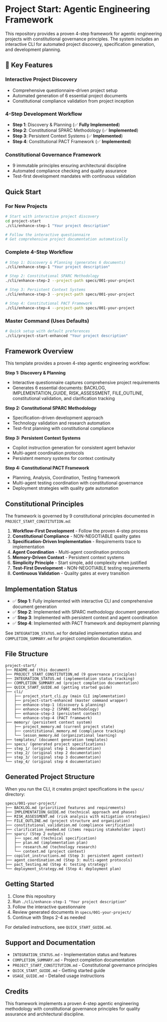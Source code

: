 # Project Start: Agentic Engineering Framework

This repository provides a proven 4-step framework for agentic engineering projects with constitutional governance principles. The system includes an interactive CLI for automated project discovery, specification generation, and development planning.

## 🌟 Key Features

### **Interactive Project Discovery**
- Comprehensive questionnaire-driven project setup
- Automated generation of 6 essential project documents
- Constitutional compliance validation from project inception

### **4-Step Development Workflow**
- **Step 1**: Discovery & Planning (✅ **Fully Implemented**)
- **Step 2**: Constitutional SPARC Methodology (✅ **Implemented**)
- **Step 3**: Persistent Context Systems (✅ **Implemented**)
- **Step 4**: Constitutional PACT Framework (✅ **Implemented**)

### **Constitutional Governance Framework**
- 9 immutable principles ensuring architectural discipline
- Automated compliance checking and quality assurance
- Test-first development mandates with continuous validation

## Quick Start

### For New Projects
```bash
# Start with interactive project discovery
cd project-start
./cli/enhance-step-1 "Your project description"

# Follow the interactive questionnaire
# Get comprehensive project documentation automatically
```

### Complete 4-Step Workflow
```bash
# Step 1: Discovery & Planning (generates 6 documents)
./cli/enhance-step-1 "Your project description"

# Step 2: Constitutional SPARC Methodology  
./cli/enhance-step-2 --project-path specs/001-your-project

# Step 3: Persistent Context Systems
./cli/enhance-step-3 --project-path specs/001-your-project

# Step 4: Constitutional PACT Framework
./cli/enhance-step-4 --project-path specs/001-your-project
```

### Master Command (Uses Defaults)
```bash
# Quick setup with default preferences
./cli/project-start-enhanced "Your project description"
```

## Framework Overview

This template provides a proven 4-step agentic engineering workflow:

**Step 1: Discovery & Planning** 
- Interactive questionnaire captures comprehensive project requirements
- Generates 6 essential documents: BACKLOG, IMPLEMENTATION_GUIDE, RISK_ASSESSMENT, FILE_OUTLINE, constitutional validation, and clarification tracking

**Step 2: Constitutional SPARC Methodology**
- Specification-driven development approach
- Technology validation and research automation  
- Test-first planning with constitutional compliance

**Step 3: Persistent Context Systems**
- Copilot instruction generation for consistent agent behavior
- Multi-agent coordination protocols
- Persistent memory systems for context continuity

**Step 4: Constitutional PACT Framework**
- Planning, Analysis, Coordination, Testing framework
- Multi-agent testing coordination with constitutional governance
- Deployment strategies with quality gate automation

## Constitutional Principles

The framework is governed by 9 constitutional principles documented in `PROJECT_START_CONSTITUTION.md`:

1. **Workflow-First Development** - Follow the proven 4-step process
2. **Constitutional Compliance** - NON-NEGOTIABLE quality gates  
3. **Specification-Driven Implementation** - Requirements trace to implementation
4. **Agent Coordination** - Multi-agent coordination protocols
5. **Memory-Driven Context** - Persistent context systems
6. **Simplicity Principle** - Start simple, add complexity when justified
7. **Test-First Development** - NON-NEGOTIABLE testing requirements
8. **Continuous Validation** - Quality gates at every transition

## Implementation Status

- ✅ **Step 1**: Fully implemented with interactive CLI and comprehensive document generation
- ✅ **Step 2**: Implemented with SPARC methodology document generation
- ✅ **Step 3**: Implemented with persistent context and agent coordination
- ✅ **Step 4**: Implemented with PACT framework and deployment planning

See `INTEGRATION_STATUS.md` for detailed implementation status and `COMPLETION_SUMMARY.md` for project completion documentation.


## File Structure

```
project-start/
├── README.md (this document)
├── PROJECT_START_CONSTITUTION.md (9 governance principles)
├── INTEGRATION_STATUS.md (implementation status tracking)
├── COMPLETION_SUMMARY.md (project completion documentation)
├── QUICK_START_GUIDE.md (getting started guide)
├── cli/
│   ├── project_start_cli.py (main CLI implementation)
│   ├── project-start-enhanced (master command wrapper)
│   ├── enhance-step-1 (discovery & planning)
│   ├── enhance-step-2 (SPARC methodology) 
│   ├── enhance-step-3 (persistent context)
│   └── enhance-step-4 (PACT framework)
├── memory/ (persistent context system)
│   ├── project_memory.md (current project state)
│   ├── constitutional_memory.md (compliance tracking)
│   └── lesson_memory.md (organizational learning)
├── templates/ (document generation templates)
├── specs/ (generated project specifications)
├── step_1/ (original step 1 documentation)
├── step_2/ (original step 2 documentation)
├── step_3/ (original step 3 documentation)
└── step_4/ (original step 4 documentation)
```

## Generated Project Structure

When you run the CLI, it creates project specifications in the `specs/` directory:

```
specs/001-your-project/
├── BACKLOG.md (prioritized features and requirements)
├── IMPLEMENTATION_GUIDE.md (technical approach and phases)
├── RISK_ASSESSMENT.md (risk analysis with mitigation strategies)
├── FILE_OUTLINE.md (project structure and organization)
├── constitutional_validation.md (compliance verification)
├── clarification_needed.md (items requiring stakeholder input)
├── sparc/ (Step 2 outputs)
│   ├── spec.md (technical specification)
│   ├── plan.md (implementation plan)
│   ├── research.md (technology research)
│   └── context.md (project context)
├── copilot_instructions.md (Step 3: persistent agent context)
├── agent_coordination.md (Step 3: multi-agent protocols)
├── pact_testing.md (Step 4: testing strategy)
└── deployment_strategy.md (Step 4: deployment plan)
```

## Getting Started

1. Clone this repository
2. Run `./cli/enhance-step-1 "Your project description"`
3. Follow the interactive questionnaire  
4. Review generated documents in `specs/001-your-project/`
5. Continue with Steps 2-4 as needed

For detailed instructions, see `QUICK_START_GUIDE.md`.

## Support and Documentation

- `INTEGRATION_STATUS.md` - Implementation status and features
- `COMPLETION_SUMMARY.md` - Project completion documentation  
- `PROJECT_START_CONSTITUTION.md` - Constitutional governance principles
- `QUICK_START_GUIDE.md` - Getting started guide
- `USAGE_GUIDE.md` - Detailed usage instructions

## Credits

This framework implements a proven 4-step agentic engineering methodology with constitutional governance principles for quality assurance and architectural discipline.
